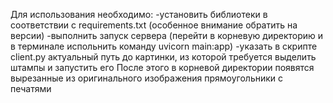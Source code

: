 Для использования необходимо:
-установить библиотеки в соответствии с requirements.txt (особенное внимание обратить на версии)
-выполнить запуск сервера (перейти в корневую директорию и в терминале испольнить команду uvicorn main:app)
-указать в скрипте client.py актуальный путь до картинки, из которой требуется выделить штампы и запустить его
После этого в корневой директории появятся вырезанные из оригинального изображения прямоугольники с печатями
